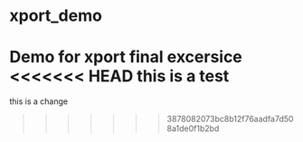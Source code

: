 # xport_demo
Demo for xport final excersice
<<<<<<< HEAD
this is a test
=======
this is a change
>>>>>>> 3878082073bc8b12f76aadfa7d508a1de0f1b2bd
